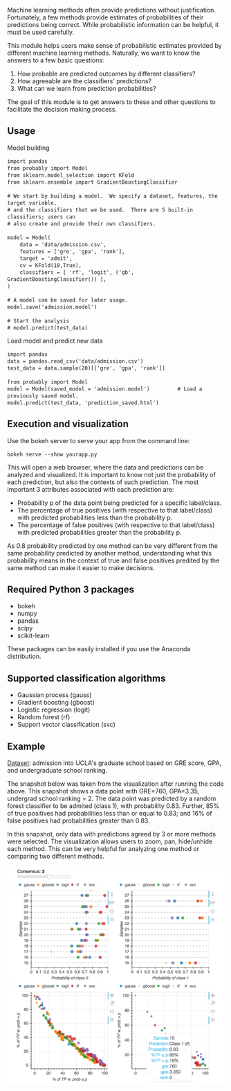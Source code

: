 Machine learning methods often provide predictions without justification.  Fortunately, a few methods provide estimates of probabilities of their predictions being correct.  While probabilistic information can be helpful, it must be used carefully.

This module helps users make sense of probabilistic estimates provided by different machine learning methods.  Naturally, we want to know the answers to a few basic questions:

1. How probable are predicted outcomes by different classifiers?
2. How agreeable are the classifiers' predictions?
3. What can we learn from prediction probabilities?

The goal of this module is to get answers to these and other questions to facilitate the decision making process.

## Usage

Model building
```
import pandas
from probably import Model
from sklearn.model_selection import KFold
from sklearn.ensemble import GradientBoostingClassifier

# We start by building a model.  We specify a dataset, features, the target variable,
# and the classifiers that we be used.  There are 5 built-in classifiers; users can
# also create and provide their own classifiers.

model = Model(
	data = 'data/admission.csv',
	features = ['gre', 'gpa', 'rank'],
	target = 'admit',
	cv = KFold(10,True),
	classifiers = [ 'rf', 'logit', ('gb', GradientBoostingClassifier()) ],
)

# A model can be saved for later usage.
model.save('admission.model')

# Start the analysis
# model.predict(test_data)
```

Load model and predict new data
```
import pandas
data = pandas.read_csv('data/admission.csv')
test_data = data.sample(20)[['gre', 'gpa', 'rank']]

from probably import Model
model = Model(saved_model = 'admission.model')         # Load a previously saved model.
model.predict(test_data, 'prediction_saved.html')
```

## Execution and visualization

Use the bokeh server to serve your app from the command line:
```
bokeh serve --show yourapp.py
```

This will open a web browser, where the data and predictions can be analyzed and visualized.  It is important to know not just the probability of each prediction, but also the contexts of such prediction.  The most important 3 attributes associated with each prediction are:

- Probability p of the data point being predicted for a specific label/class.
- The percentage of true positives (with respective to that label/class) with predicted probabilities less than the probability p.
- The percentage of false positives (with respective to that label/class) with predicted probabilities greater than the probability p.

As 0.8 probability predicted by one method can be very different from the same probability predicted by another method, understanding what this probability means in the context of true and false positives predited by the same method can make it easier to make decisions.

## Required Python 3 packages

- bokeh
- numpy
- pandas
- scipy
- scikit-learn

These packages can be easily installed if you use the Anaconda distribution.

## Supported classification algorithms

- Gaussian process (gauss)
- Gradient boosting (gboost)
- Logistic regression (logit)
- Random forest (rf)
- Support vector classification (svc)

## Example

[Dataset](https://stats.idre.ucla.edu/r/dae/logit-regression/): admission into UCLA's graduate school based on GRE score, GPA, and undergraduate school ranking.

The snapshot below was taken from the visualization after running the code above.  This snapshot shows a data point with GRE=760, GPA=3.35, undergrad school ranking = 2.  The data point was predicted by a random forest classifier to be admited (class 1), with probability 0.83.  Further, 85% of true positives had probabilities less than or equal to 0.83; and 16% of false positives had probabilities greater than 0.83.

In this snapshot, only data with predictions agreed by 3 or more methods were selected.  The visualization allows users to zoom, pan, hide/unhide each method.  This can be very helpful for analyzing one method or comparing two different methods.


<img src="Figs/probably_admission.png">